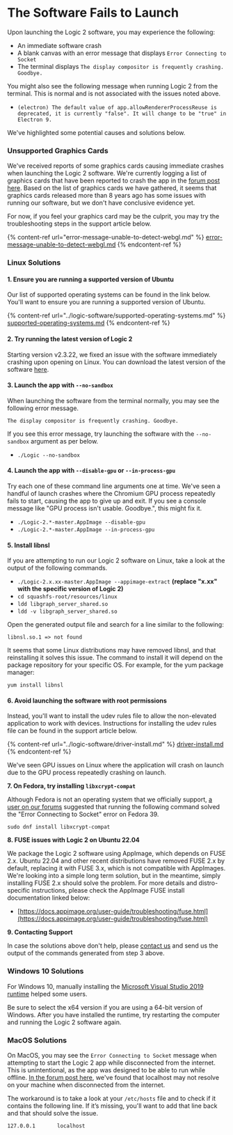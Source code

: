 # The Software Fails to Launch

Upon launching the Logic 2 software, you may experience the following:

* An immediate software crash
* A blank canvas with an error message that displays `Error Connecting to Socket`
* The terminal displays  `The display compositor is frequently crashing. Goodbye.`

You might also see the following message when running Logic 2 from the terminal. This is normal and is not associated with the issues noted above.

* `(electron) The default value of app.allowRendererProcessReuse is deprecated, it is currently "false". It will change to be "true" in Electron 9.`

We've highlighted some potential causes and solutions below.

### Unsupported Graphics Cards

We've received reports of some graphics cards causing immediate crashes when launching the Logic 2 software. We're currently logging a list of graphics cards that have been reported to crash the app in the [forum post here](https://ideas.saleae.com/b/feature-requests/support-older-graphics-cards/). Based on the list of graphics cards we have gathered, it seems that graphics cards released more than 8 years ago has some issues with running our software, but we don't have conclusive evidence yet.

For now, if you feel your graphics card may be the culprit, you may try the troubleshooting steps in the support article below.

{% content-ref url="error-message-unable-to-detect-webgl.md" %}
[error-message-unable-to-detect-webgl.md](error-message-unable-to-detect-webgl.md)
{% endcontent-ref %}

### Linux Solutions

#### 1. Ensure you are running a supported version of Ubuntu

Our list of supported operating systems can be found in the link below. You'll want to ensure you are running a supported version of Ubuntu.

{% content-ref url="../logic-software/supported-operating-systems.md" %}
[supported-operating-systems.md](../logic-software/supported-operating-systems.md)
{% endcontent-ref %}

#### 2. Try running the latest version of Logic 2

Starting version v2.3.22, we fixed an issue with the software immediately crashing upon opening on Linux. You can download the latest version of the software [here](https://www.saleae.com/downloads/).

#### 3. Launch the app with `--no-sandbox`

When launching the software from the terminal normally, you may see the following error message.

`The display compositor is frequently crashing. Goodbye.`

If you see this error message, try launching the software with the `--no-sandbox` argument as per below.

* `./Logic --no-sandbox`

#### **4. Launch the app with `--disable-gpu` or `--in-process-gpu`**

Try each one of these command line arguments one at time. We've seen a handful of launch crashes where the Chromium GPU process repeatedly fails to start, causing the app to give up and exit. If you see a console message like "GPU process isn't usable. Goodbye.", this might fix it.

* `./Logic-2.*-master.AppImage --disable-gpu`
* `./Logic-2.*-master.AppImage --in-process-gpu`

#### 5. Install libnsl

If you are attempting to run our Logic 2 software on Linux, take a look at the output of the following commands.

* `./Logic-2.x.xx-master.AppImage --appimage-extract` **(replace "x.xx" with the specific version of Logic 2)**
* `cd squashfs-root/resources/linux`&#x20;
* `ldd libgraph_server_shared.so`&#x20;
* `ldd -v libgraph_server_shared.so`

Open the generated output file and search for a line similar to the following:

`libnsl.so.1 => not found`

It seems that some Linux distributions may have removed libnsl, and that reinstalling it solves this issue. The command to install it will depend on the package repository for your specific OS. For example, for the yum package manager:

`yum install libnsl`

#### 6. Avoid launching the software with root permissions

Instead, you'll want to install the udev rules file to allow the non-elevated application to work with devices. Instructions for installing the udev rules file can be found in the support article below.

{% content-ref url="../logic-software/driver-install.md" %}
[driver-install.md](../logic-software/driver-install.md)
{% endcontent-ref %}

We've seen GPU issues on Linux where the application will crash on launch due to the GPU process repeatedly crashing on launch.

**7. On Fedora, try installing `libxcrypt-compat`**

Although Fedora is not an operating system that we officially support, [a user on our forums](https://discuss.saleae.com/t/analyser-software-stops-with-error-connecting-to-socket/2503/5?u=timreyes) suggested that running the following command solved the "Error Connecting to Socket" error on Fedora 39.

`sudo dnf install libxcrypt-compat`

**8. FUSE issues with Logic 2 on Ubuntu 22.04**

We package the Logic 2 software using AppImage, which depends on FUSE 2.x. Ubuntu 22.04 and other recent distributions have removed FUSE 2.x by default, replacing it with FUSE 3.x, which is not compatible with AppImages. We're looking into a simple long term solution, but in the meantime, simply installing FUSE 2.x should solve the problem. For more details and distro-specific instructions, please check the AppImage FUSE install documentation linked below:

* [https://docs.appimage.org/user-guide/troubleshooting/fuse.html](https://docs.appimage.org/user-guide/troubleshooting/fuse.html)

**9. Contacting Support**

In case the solutions above don't help, please [contact us](https://contact.saleae.com/hc/en-us/requests/new) and send us the output of the commands generated from step 3 above.

### Windows 10 Solutions

For Windows 10, manually installing the [Microsoft Visual Studio 2019 runtime](https://docs.microsoft.com/en-us/cpp/windows/latest-supported-vc-redist?view=msvc-170) helped some users.

Be sure to select the x64 version if you are using a 64-bit version of Windows. After you have installed the runtime, try restarting the computer and running the Logic 2 software again.

### MacOS Solutions

On MacOS, you may see the `Error Connecting to Socket` message when attempting to start the Logic 2 app while disconnected from the internet. This is unintentional, as the app was designed to be able to run while offline. [In the forum post here](https://discuss.saleae.com/t/failed-to-start-without-network/1682/6), we've found that localhost may not resolve on your machine when disconnected from the internet.

The workaround is to take a look at your `/etc/hosts` file and to check if it contains the following line. If it’s missing, you'll want to add that line back and that should solve the issue.

`127.0.0.1       localhost`
